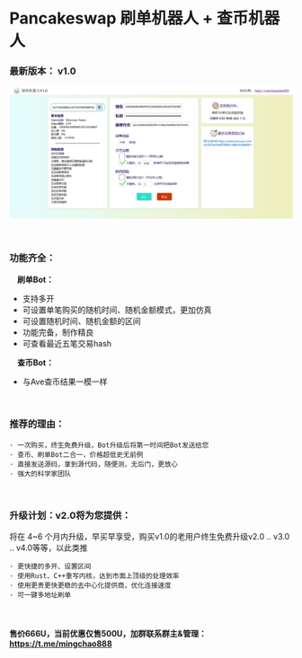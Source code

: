 # Pancakeswap 刷单机器人 + 查币机器人


### 最新版本： v1.0
![image](https://github.com/Dkey111/pancakeswap-clickfarming/blob/main/clickfarming.png)

&nbsp;

### 功能齐全：
&emsp;**刷单Bot：**
- 支持多开
- 可设置单笔购买的随机时间、随机金额模式，更加仿真
- 可设置随机时间、随机金额的区间
- 功能完备，制作精良
- 可查看最近五笔交易hash

&emsp;**查币Bot：**
- 与Ave查币结果一模一样


&nbsp;
### 推荐的理由：

```
· 一次购买，终生免费升级，Bot升级后将第一时间把Bot发送给您
· 查币、刷单Bot二合一，价格超低史无前例
· 直接发送源码，拿到源代码，随便测，无后门，更放心
· 强大的科学家团队
```

&nbsp;

### 升级计划：v2.0将为您提供：
将在 4~6 个月内升级，早买早享受，购买v1.0的老用户终生免费升级v2.0 .. v3.0 .. v4.0等等，以此类推
```
· 更快捷的多开、设置区间
· 使用Rust、C++重写内核，达到市面上顶级的处理效率
· 使用更贵更快更稳的去中心化提供商，优化连接速度
· 可一键多地址刷单
```


&nbsp;

#### 售价666U，当前优惠仅售500U，加群联系群主&管理： https://t.me/mingchao888 
